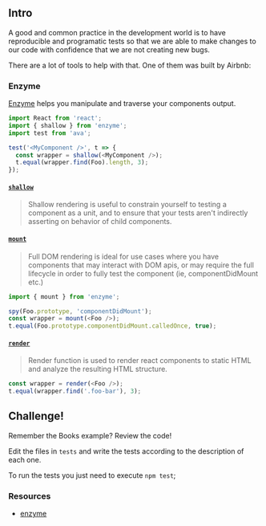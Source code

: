 ## Intro

A good and common practice in the development world is to have reproducible and programatic tests so that we are able to make changes to our code with confidence that we are not creating new bugs.

There are a lot of tools to help with that. One of them was built by Airbnb:

### Enzyme

[Enzyme](http://airbnb.io/enzyme/) helps you manipulate and traverse your components output.

```js
import React from 'react';
import { shallow } from 'enzyme';
import test from 'ava';

test('<MyComponent />', t => {
  const wrapper = shallow(<MyComponent />);
  t.equal(wrapper.find(Foo).length, 3);
});
```

#### [`shallow`](http://airbnb.io/enzyme/docs/api/shallow.html)

> Shallow rendering is useful to constrain yourself to testing a component as a unit, and to ensure that your tests aren't indirectly asserting on behavior of child components.

#### [`mount`](http://airbnb.io/enzyme/docs/api/mount.html)

> Full DOM rendering is ideal for use cases where you have components that may interact with DOM apis, or may require the full lifecycle in order to fully test the component (ie, componentDidMount etc.)

```js
import { mount } from 'enzyme';

spy(Foo.prototype, 'componentDidMount');
const wrapper = mount(<Foo />);
t.equal(Foo.prototype.componentDidMount.calledOnce, true);
```

#### [`render`](http://airbnb.io/enzyme/docs/api/render.html)

> Render function is used to render react components to static HTML and analyze the resulting HTML structure.

```js
const wrapper = render(<Foo />);
t.equal(wrapper.find('.foo-bar'), 3);
```

## Challenge!

Remember the Books example? Review the code!

Edit the files in `tests` and write the tests according to the description of each one.

To run the tests you just need to execute `npm test`;

### Resources

* [enzyme](http://airbnb.io/enzyme/)

